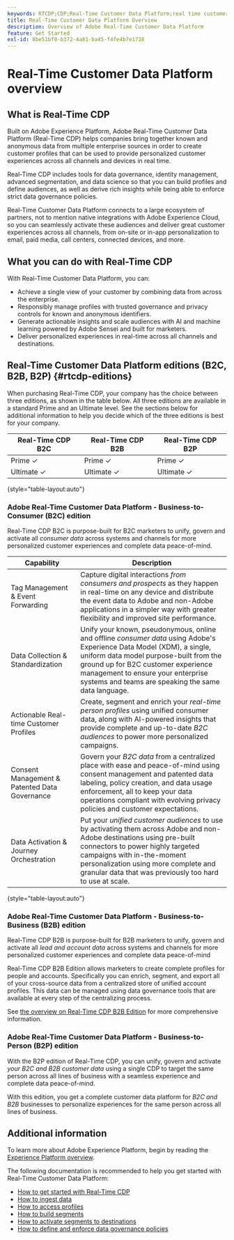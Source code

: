 ```yaml
---
keywords: RTCDP;CDP;Real-Time Customer Data Platform;real time customer data platform;real time cdp;cdp;Customer AI
title: Real-Time Customer Data Platform Overview
description: Overview of Adobe Real-Time Customer Data Platform
feature: Get Started
exl-id: 8be51bf0-b372-4a81-ba45-f4fe4b7e1718
---
```

# Real-Time Customer Data Platform overview

## What is Real-Time CDP

Built on Adobe Experience Platform, Adobe Real-Time Customer Data Platform (Real-Time CDP) helps companies bring together known and anonymous data from multiple enterprise sources in order to create customer profiles that can be used to provide personalized customer experiences across all channels and devices in real time.

Real-Time CDP includes tools for data governance, identity management, advanced segmentation, and data science so that you can build profiles and define audiences, as well as derive rich insights while being able to enforce strict data governance policies.

Real-Time Customer Data Platform connects to a large ecosystem of partners, not to mention native integrations with Adobe Experience Cloud, so you can seamlessly activate these audiences and deliver great customer experiences across all channels, from on-site or in-app personalization to email, paid media, call centers, connected devices, and more.

## What you can do with Real-Time CDP

With Real-Time Customer Data Platform, you can:

* Achieve a single view of your customer by combining data from across the enterprise.
* Responsibly manage profiles with trusted governance and privacy controls for known and anonymous identifiers.
* Generate actionable insights and scale audiences with AI and machine learning powered by Adobe Sensei and built for marketers.
* Deliver personalized experiences in real-time across all channels and destinations.

## Real-Time Customer Data Platform editions (B2C, B2B, B2P) {#rtcdp-editions}

When purchasing Real-Time CDP, your company has the choice between three editions, as shown in the table below. All three editions are available in a standard Prime and an Ultimate level. See the sections below for additional information to help you decide which of the three editions is best for your company.

|Real-Time CDP B2C | Real-Time CDP B2B | Real-Time CDP B2P|
|---------|----------|---------|
| Prime ✓ | Prime ✓ | Prime ✓ |
| Ultimate ✓ | Ultimate ✓ | Ultimate ✓ |

{style="table-layout:auto"}

### Adobe Real-Time Customer Data Platform - Business-to-Consumer (B2C) edition

Real-Time CDP B2C is purpose-built for B2C marketers to unify, govern and activate all *consumer data* across systems and
channels for more personalized customer experiences and complete data peace-of-mind.

| Capability | Description |
|---------|----------|
| Tag Management & Event Forwarding | Capture digital interactions *from consumers and prospects* as they happen in real-time on any device and distribute the event data to Adobe and non-Adobe applications in a simpler way with greater flexibility and improved site performance. |
| Data Collection & Standardization | Unify your known, pseudonymous, online and offline *consumer data* using Adobe's Experience Data Model (XDM), a single, uniform data model purpose-built from the ground up for B2C customer experience management to ensure your enterprise systems and teams are speaking the same data language. | 
| Actionable Real-time Customer Profiles | Create, segment and enrich your *real-time person profiles* using unified consumer data, along with AI-powered insights that provide complete and up-to-date *B2C audiences* to power more personalized campaigns. |
| Consent Management & Patented Data Governance | Govern your *B2C data* from a centralized place with ease and peace-of-mind using consent management and patented data labeling, policy creation, and data usage enforcement, all to keep your data operations compliant with evolving privacy policies and customer expectations. |
| Data Activation & Journey Orchestration | Put your *unified customer audiences* to use by activating them across Adobe and non-Adobe destinations using pre-built connectors to power highly targeted campaigns with in-the-moment personalization using more complete and granular data that was previously too hard to use at scale. |

{style="table-layout:auto"}

### Adobe Real-Time Customer Data Platform - Business-to-Business (B2B) edition

Real-Time CDP B2B is purpose-built for B2B marketers to unify, govern and activate all *lead and account data* across systems and channels for more personalized customer experiences and complete data peace-of-mind

Real-Time CDP B2B Edition allows marketers to create complete profiles for people and accounts. Specifically you can enrich, segment, and export all of your cross-source data from a centralized store of unified account profiles. This data can be managed using data governance tools that are available at every step of the centralizing process.

See [the overview on Real-Time CDP B2B Edition](./b2b-overview.md) for more comprehensive information.

### Adobe Real-Time Customer Data Platform - Business-to-Person (B2P) edition

With the B2P edition of Real-Time CDP, you can unify, govern and activate *your B2C and B2B customer data* using a single CDP to target the same person across all lines of business with a seamless experience and complete data peace-of-mind.

With this edition, you get a complete customer data platform for *B2C and B2B* businesses to personalize experiences for the same person across all lines of business.

## Additional information

To learn more about Adobe Experience Platform, begin by reading the [Experience Platform overview](../landing/home.md).

The following documentation is recommended to help you get started with Real-Time Customer Data Platform:

* [How to get started with Real-Time CDP](get-started.md)
* [How to ingest data](sources/sources-overview.md)
* [How to access profiles](profile/profile-overview.md)
* [How to build segments](segmentation/segmentation-overview.md)
* [How to activate segments to destinations](destinations/overview.md)
* [How to define and enforce data governance policies](privacy/data-governance-overview.md)

